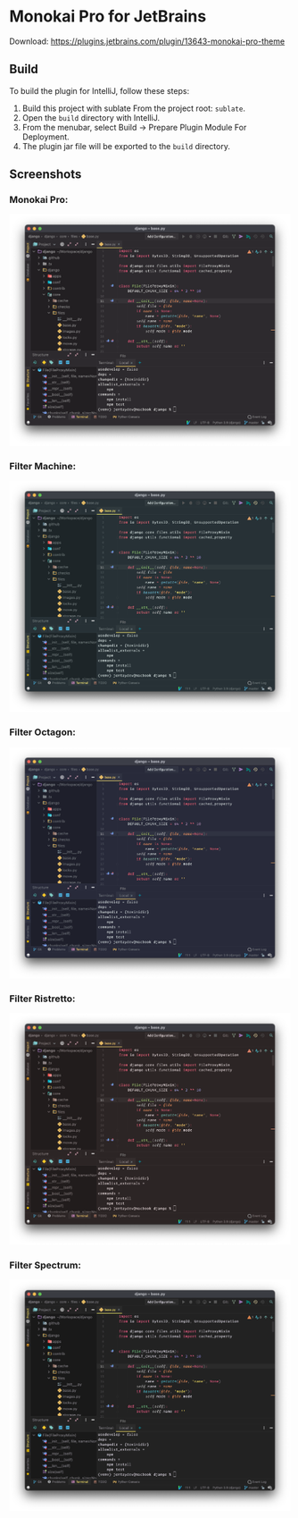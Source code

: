 # Monokai Pro for JetBrains

Download: https://plugins.jetbrains.com/plugin/13643-monokai-pro-theme

## Build

To build the plugin for IntelliJ, follow these steps:

1. Build this project with sublate From the project root: `sublate`.
2. Open the `build` directory with IntelliJ.
3. From the menubar, select Build -> Prepare Plugin Module For Deployment.
4. The plugin jar file will be exported to the `build` directory.

## Screenshots

### Monokai Pro:

![Monokai Pro](screenshots/monokai-pro.png)

### Filter Machine:

![Filter Machine](screenshots/monokai-pro-machine.png)

### Filter Octagon:

![Filter Octagon](screenshots/monokai-pro-octagon.png)

### Filter Ristretto:

![Filter Ristretto](screenshots/monokai-pro-ristretto.png)

### Filter Spectrum:

![Filter Spectrum](screenshots/monokai-pro-spectrum.png)
